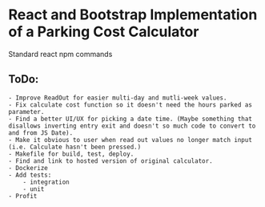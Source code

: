 # React and Bootstrap Implementation of a Parking Cost Calculator

Standard react npm commands

## ToDo:

    - Improve ReadOut for easier multi-day and mutli-week values.
    - Fix calculate cost function so it doesn't need the hours parked as parameter.
    - Find a better UI/UX for picking a date time. (Maybe something that disallows inverting entry exit and doesn't so much code to convert to and from JS Date).
    - Make it obvious to user when read out values no longer match input (i.e. Calculate hasn't been pressed.)
    - Makefile for build, test, deploy.
    - Find and link to hosted version of original calculator.
    - Dockerize
    - Add tests:
        - integration
        - unit
    - Profit
